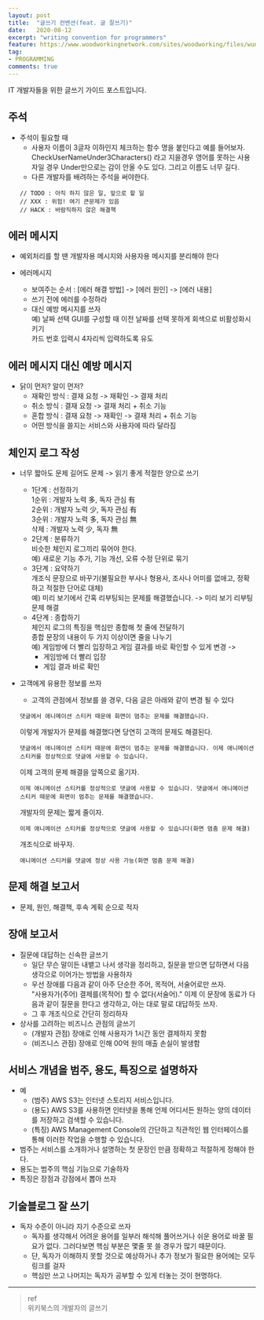 ```yaml
---
layout: post
title:  "글쓰기 컨벤션(feat. 글 잘쓰기)"
date:   2020-08-12
excerpt: "writing convention for programmers"
feature: https://www.woodworkingnetwork.com/sites/woodworking/files/wunder-log-4.jpg
tag:
- PROGRAMMING
comments: true
---
```


IT 개발자들을 위한 글쓰기 가이드 포스트입니다.

## 주석
* 주석이 필요할 때
  * 사용자 이름이 3글자 이하인지 체크하는 함수 명을 붙인다고 예를 들어보자. CheckUserNameUnder3Characters() 라고 지을경우 영어를 못하는 사용자일 경우 Under만으로는 감이 안올 수도 있다. 그리고 이름도 너무 길다.
  * 다른 개발자를 배려하는 주석을 써야한다.
  ```
  // TODO : 아직 하지 않은 일, 앞으로 할 일
  // XXX : 위험! 여기 큰문제가 있음
  // HACK : 바람직하지 않은 해결책
  ```

## 에러 메시지
* 예외처리를 할 땐 개발자용 메시지와 사용자용 메시지를 분리해야 한다

* 에러메시지
  * 보여주는 순서 : [에러 해결 방법] -> [에러 원인] -> [에러 내용]
  * 쓰기 전에 에러를 수정하라
  * 대신 예방 메시지를 쓰자  
    예) 날짜 선택 GUI를 구성할 때 이전 날짜를 선택 못하게 회색으로 비활성화시키기  
	카드 번호 입력시 4자리씩 입력하도록 유도

## 에러 메시지 대신 예방 메시지
* 닭이 먼저? 알이 먼저?
  * 재확인 방식 : 결재 요청 -> 재확인 -> 결재 처리
  * 취소 방식 : 결재 요청 -> 결재 처리 + 취소 기능
  * 혼합 방식 : 결재 요청 -> 재확인 -> 결재 처리 + 취소 기능
  * 어떤 방식을 쓸지는 서비스와 사용자에 따라 달라짐


## 체인지 로그 작성
* 너무 짧아도 문제 길어도 문제 -> 읽기 좋게 적절한 양으로 쓰기
  * 1단계 : 선정하기  
    1순위 : 개발자 노력 多, 독자 관심 有  
	  2순위 : 개발자 노력 少, 독자 관심 有  
	  3순위 : 개발자 노력 多, 독자 관심 無  
	  삭제  : 개발자 노력 少, 독자 無
  * 2단계 : 분류하기  
    비슷한 체인지 로그끼리 묶어야 한다.  
	예) 새로운 기능 추가, 기능 개선, 오류 수정 단위로 묶기
  * 3단계 : 요약하기  
    개조식 문장으로 바꾸기(불필요한 부사나 형용사, 조사나 어미를 없애고, 정확하고 적절한 단어로 대체)  
	예) 미리 보기에서 간혹 리부팅되는 문제를 해결했습니다. -> 미리 보기 리부팅 문제 해결
  * 4단계 : 종합하기  
    체인지 로그의 특징을 핵심만 종합해 첫 줄에 전달하기  
	종합 문장의 내용이 두 가지 이상이면 줄을 나누기  
	예) 게임방에 더 빨리 입장하고 게임 결과를 바로 확인할 수 있게 변경 ->  
	* 게임방에 더 빨리 입장
	* 게임 결과 바로 확인

* 고객에게 유용한 정보를 쓰자
  * 고객의 관점에서 정보를 쓸 경우, 다음 글은 아래와 같이 변경 될 수 있다  
  ```
  댓글에서 애니메이션 스티커 때문에 화면이 멈추는 문제를 해결했습니다.
  ```
  이렇게 개발자가 문제를 해결했다면 당연히 고객의 문제도 해결된다.
  ```
  댓글에서 애니메이션 스티커 때문에 화면이 멈추는 문제를 해결했습니다. 이제 애니메이션 스티커를 정상적으로 댓글에 사용할 수 있습니다.
  ```
  이제 고객의 문제 해결을 앞쪽으로 옮기자.
  ```
  이제 애니메이션 스티커를 정상적으로 댓글에 사용할 수 있습니다. 댓글에서 애니메이션 스티커 때문에 화면이 멈추는 문제를 해결했습니다.
  ```
  개발자의 문제는 짧게 줄이자.
  ```
  이제 애니메이션 스티커를 정상적으로 댓글에 사용할 수 있습니다(화면 멈춤 문제 해결)
  ```
  개조식으로 바꾸자.
  ```
  애니메이션 스티커를 댓글에 정상 사용 가능(화면 멈춤 문제 해결)
  ```

## 문제 해결 보고서
* 문제, 원인, 해결책, 후속 계획 순으로 적자

## 장애 보고서
* 질문에 대답하는 신속한 글쓰기
  * 일단 무슨 말이든 내뱉고 나서 생각을 정리하고, 질문을 받으면 답하면서 다음 생각으로 이어가는 방법을 사용하자
  * 우선 장애를 다음과 같이 아주 단순한 주어, 목적어, 서술어로만 쓰자.  
  "사용자가(주어) 결제를(목적어) 할 수 없다(서술어)."
  이제 이 문장에 동료가 다음과 같이 질문을 한다고 생각하고, 아는 대로 말로 대답하듯 쓰자.
  * 그 후 개조식으로 간단히 정리하자
* 상사를 고려하는 비즈니스 관점의 글쓰기
  * (개발자 관점) 장애로 인해 사용자가 1시간 동안 결제하지 못함
  * (비즈니스 관점) 장애로 인해 00억 원의 매출 손실이 발생함

## 서비스 개념을 범주, 용도, 특징으로 설명하자
* 예
  * (범주) AWS S3는 인터넷 스토리지 서비스입니다.
  * (용도) AWS S3를 사용하면 인터넷을 통해 언제 어디서든 원하는 양의 데이터를 저장하고 검색할 수 있습니다.
  * (특징) AWS Management Console의 간단하고 직관적인 웹 인터페이스를 통해 이러한 작업을 수행할 수 있습니다.
* 범주는 서비스를 소개하거나 설명하는 첫 문장인 만큼 정확하고 적절하게 정해야 한다.
* 용도는 범주의 핵심 기능으로 기술하자
* 특징은 장점과 강점에서 뽑아 쓰자

## 기술블로그 잘 쓰기
* 독자 수준이 아니라 자기 수준으로 쓰자
  * 독자를 생각해서 어려운 용어를 일부러 해석해 풀어쓰거나 쉬운 용어로 바꿀 필요가 없다. 그러다보면 핵심 부분은 몇줄 못 쓸 경우가 많기 때문이다.
  * 단, 독자가 이해하지 못할 것으로 예상하거나 추가 정보가 필요한 용어에는 모두 링크를 걸자
  * 핵심만 쓰고 나머지는 독자가 공부할 수 있게 터놓는 것이 현명하다.


---------

> ref  
위키북스의 개발자의 글쓰기
